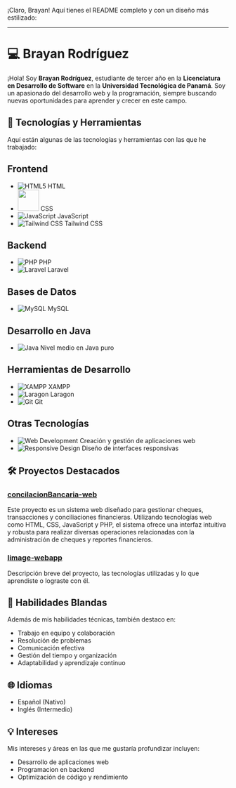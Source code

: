 ¡Claro, Brayan! Aquí tienes el README completo y con un diseño más estilizado:

---

# 💻 Brayan Rodríguez

¡Hola! Soy **Brayan Rodríguez**, estudiante de tercer año en la **Licenciatura en Desarrollo de Software** en la **Universidad Tecnológica de Panamá**. Soy un apasionado del desarrollo web y la programación, siempre buscando nuevas oportunidades para aprender y crecer en este campo.

## 🚀 Tecnologías y Herramientas

Aquí están algunas de las tecnologías y herramientas con las que he trabajado:


## Frontend
- ![HTML5](https://img.shields.io/badge/HTML5-E34F26?style=for-the-badge&logo=html5&logoColor=white) HTML
-   <img src="./icons/CSS.svg" width="48">   CSS
- ![JavaScript](https://img.shields.io/badge/JavaScript-F7DF1E?style=for-the-badge&logo=javascript&logoColor=black) JavaScript
- ![Tailwind CSS](https://img.shields.io/badge/Tailwind%20CSS-38B2AC?style=for-the-badge&logo=tailwindcss&logoColor=white) Tailwind CSS

## Backend
- ![PHP](https://img.shields.io/badge/PHP-777BB4?style=for-the-badge&logo=php&logoColor=white) PHP
- ![Laravel](https://img.shields.io/badge/Laravel-E74430?style=for-the-badge&logo=laravel&logoColor=white) Laravel

## Bases de Datos
- ![MySQL](https://img.shields.io/badge/MySQL-4479A1?style=for-the-badge&logo=mysql&logoColor=white) MySQL

## Desarrollo en Java
- ![Java](https://img.shields.io/badge/Java-007396?style=for-the-badge&logo=java&logoColor=white) Nivel medio en Java puro

## Herramientas de Desarrollo
- ![XAMPP](https://img.shields.io/badge/XAMPP-FB7A24?style=for-the-badge&logo=xampp&logoColor=white) XAMPP
- ![Laragon](https://img.shields.io/badge/Laragon-2E2E2E?style=for-the-badge&logo=laragon&logoColor=white) Laragon
- ![Git](https://img.shields.io/badge/Git-F05032?style=for-the-badge&logo=git&logoColor=white) Git

## Otras Tecnologías
- ![Web Development](https://img.shields.io/badge/Web%20Development-4B4B4B?style=for-the-badge&logo=web&logoColor=white) Creación y gestión de aplicaciones web
- ![Responsive Design](https://img.shields.io/badge/Responsive%20Design-4B4B4B?style=for-the-badge&logo=responsive&logoColor=white) Diseño de interfaces responsivas



## 🛠️ Proyectos Destacados

### [concilacionBancaria-web](#)
Este proyecto es un sistema web diseñado para gestionar cheques, transacciones y conciliaciones financieras. Utilizando tecnologías web como HTML, CSS, JavaScript y PHP, el sistema ofrece una interfaz intuitiva y robusta para realizar diversas operaciones relacionadas con la administración de cheques y reportes financieros.

### [limage-webapp](#)
Descripción breve del proyecto, las tecnologías utilizadas y lo que aprendiste o lograste con él.

## 🎯 Habilidades Blandas

Además de mis habilidades técnicas, también destaco en:

- Trabajo en equipo y colaboración
- Resolución de problemas
- Comunicación efectiva
- Gestión del tiempo y organización
- Adaptabilidad y aprendizaje continuo

## 🌐 Idiomas

- Español (Nativo)
- Inglés (Intermedio)

## 💡 Intereses

Mis intereses y áreas en las que me gustaría profundizar incluyen:

- Desarrollo de aplicaciones web
- Programacion en backend
- Optimización de código y rendimiento

